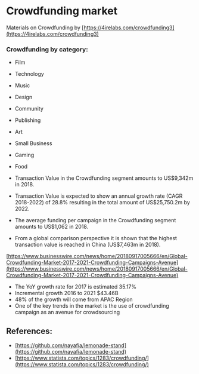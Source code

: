 # Crowdfunding market

Materials on Crowdfunding by [https://4irelabs.com/crowdfunding3](https://4irelabs.com/crowdfunding3)

### Crowdfunding by category:

* Film
* Technology
* Music
* Design
* Community
* Publishing
* Art
* Small Business
* Gaming
* Food

* Transaction Value in the Crowdfunding segment amounts to US$9,342m in 2018.
* Transaction Value is expected to show an annual growth rate \(CAGR 2018-2022\) of 28.8% resulting in the total amount of US$25,750.2m by 2022.
* The average funding per campaign in the Crowdfunding segment amounts to US$1,062 in 2018.
* From a global comparison perspective it is shown that the highest transaction value is reached in China \(US$7,463m in 2018\).

  
[https://www.businesswire.com/news/home/20180917005666/en/Global-Crowdfunding-Market-2017-2021-Crowdfunding-Campaigns-Avenue](https://www.businesswire.com/news/home/20180917005666/en/Global-Crowdfunding-Market-2017-2021-Crowdfunding-Campaigns-Avenue)

* The YoY growth rate for 2017 is estimated 35.17%
* Incremental growth 2016 to 2021 $43.46B
* 48% of the growth will come from APAC Region
* One of the key trends in the market is the use of crowdfunding campaign as an avenue for crowdsourcing

## References:

* [https://github.com/nayafia/lemonade-stand](https://github.com/nayafia/lemonade-stand)
* [https://www.statista.com/topics/1283/crowdfunding/](https://www.statista.com/topics/1283/crowdfunding/)

